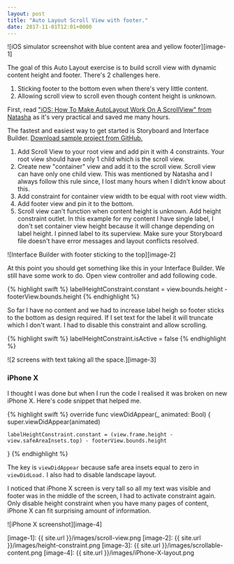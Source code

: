 ```yaml
---
layout: post
title: "Auto Layout Scroll View with footer."
date: 2017-11-01T12:01+0000
---
```


![iOS simulator screenshot with blue content area and yellow footer][image-1]

The goal of this Auto Layout exercise is to build scroll view with dynamic content height and footer. There's 2 challenges here.

1. Sticking footer to the bottom even when there's very little content.
2. Allowing scroll view to scroll even though content height is unknown.

First, read ["iOS: How To Make AutoLayout Work On A ScrollView" from Natasha][1] as it's very practical and saved me many hours.

The fastest and easiest way to get started is Storyboard and Interface Builder.  [Download sample project from GitHub.][2]

1. Add Scroll View to your root view and add pin it with 4 constraints. Your root view should have only 1 child which is the scroll view. 
2. Create new "container" view and add it to the scroll view. Scroll view can have only one child view. This was mentioned by Natasha and I always follow this rule since, I lost many hours when I didn’t know about this.
3. Add constraint for container view width to be equal with root view width.
4. Add footer view and pin it to the bottom.
5. Scroll view can't function when content height is unknown. Add height constraint outlet. In this example for my content I have single label, I don't set container view height because it will change depending on label height. I pinned label to its superview. Make sure your Storyboard file doesn't have error messages and layout conflicts resolved.

![Interface Builder with footer sticking to the top][image-2]

At this point you should get something like this in your Interface Builder. We still have some work to do. Open view controller and add following code.

{% highlight swift %}
labelHeightConstraint.constant = view.bounds.height - footerView.bounds.height
{% endhighlight %}

So far I have no content and we had to increase label heigh so footer sticks to the bottom as design required. If I set text for the label it will truncate which I don't want. I had to disable this constraint and allow scrolling.

{% highlight swift %}
labelHeightConstraint.isActive = false
{% endhighlight %}

![2 screens with text taking all the space.][image-3]


### iPhone X

I thought I was done but when I run the code I realised it was broken on new iPhone X. Here's code snippet that helped me.

{% highlight swift %}
override func viewDidAppear(_ animated: Bool) {
	super.viewDidAppear(animated)
	
	labelHeightConstraint.constant = (view.frame.height - view.safeAreaInsets.top) - footerView.bounds.height
}
{% endhighlight %}

The key is `viewDidAppear` because safe area insets equal to zero in `viewDidLoad.` I also had to disable landscape layout. 

I noticed that iPhone X screen is very tall so all my text was visible and footer was in the middle of the screen, I had to activate constraint again. Only disable height constraint when you have many pages of content, iPhone X can fit surprising amount of information.

![iPhone X screenshot][image-4]

[1]:	https://www.natashatherobot.com/ios-autolayout-scrollview/
[2]:    https://github.com/borisyurkevich/Scroll-View-with-Footer

[image-1]:	{{ site.url }}/images/scroll-view.png
[image-2]:  {{ site.url }}/images/height-constraint.png
[image-3]:  {{ site.url }}/images/scrollable-content.png
[image-4]:  {{ site.url }}/images/iPhone-X-layout.png
